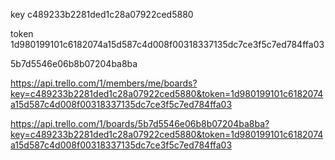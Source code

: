 key c489233b2281ded1c28a07922ced5880

token 1d980199101c6182074a15d587c4d008f00318337135dc7ce3f5c7ed784ffa03




5b7d5546e06b8b07204ba8ba


https://api.trello.com/1/members/me/boards?key=c489233b2281ded1c28a07922ced5880&token=1d980199101c6182074a15d587c4d008f00318337135dc7ce3f5c7ed784ffa03

https://api.trello.com/1/boards/5b7d5546e06b8b07204ba8ba?key=c489233b2281ded1c28a07922ced5880&token=1d980199101c6182074a15d587c4d008f00318337135dc7ce3f5c7ed784ffa03
